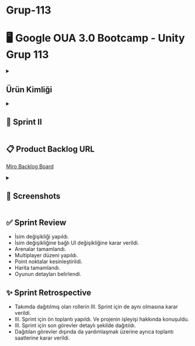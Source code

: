 # Grup-113 

# 🖥️ Google OUA 3.0 Bootcamp - Unity Grup 113

<details>
  <summary><h2>Ürün Kimliği</h2></summary>

## 🤝 Takım Üyeleri

| 👩🏻‍💻 İsim          | 📜 Rol            | 👀 LinkedIn                           | 👀 GitHub                           |
|---------------|----------------|------------------------------------|----------------------------------|
| Salih Yıldız   | Product Owner & Developer | <p align="center"><a href="https://www.linkedin.com/in/salildz/"><img src="https://upload.wikimedia.org/wikipedia/commons/c/ca/LinkedIn_logo_initials.png" width="20"></a></p> | <p align="center"><a href="https://github.com/salildz"><img src="https://pngimg.com/uploads/github/github_PNG63.png" width="20"></a></p> |
| Ramazan Mert Özçelikbaş  | Developer | <p align="center"><a href="https://www.linkedin.com/in/ramazan-mert-ozcelikbas/"><img src="https://upload.wikimedia.org/wikipedia/commons/c/ca/LinkedIn_logo_initials.png" width="20"></a></p> | <p align="center"><a href="#"><img src="https://pngimg.com/uploads/github/github_PNG63.png" width="20"></a></p> |
| Umay Dilara Kuşcu | 3D Artist | <p align="center"><a href="https://www.linkedin.com/in/umay-dilara-ku%C5%9Fcu-20634023b/"><img src="https://upload.wikimedia.org/wikipedia/commons/c/ca/LinkedIn_logo_initials.png" width="20"></a></p> | <p align="center"><a href="https://github.com/umaydilara"><img src="https://pngimg.com/uploads/github/github_PNG63.png" width="20"></a></p> |
| Tuğçe Özgür   | Scrum Master & 3D Artist | <p align="center"><a href="https://www.linkedin.com/in/tugce-ozgur/"><img src="https://upload.wikimedia.org/wikipedia/commons/c/ca/LinkedIn_logo_initials.png" width="20"></a></p> | <p align="center"><a href="https://github.com/tugceozguravci"><img src="https://pngimg.com/uploads/github/github_PNG63.png" width="20"></a></p> |
| Saide Merve Kaplan   | UI/UX Designer & Developer | <p align="center"><a href="https://www.linkedin.com/in/merve-saide-kaplan/"><img src="https://upload.wikimedia.org/wikipedia/commons/c/ca/LinkedIn_logo_initials.png" width="20"></a></p> | <p align="center"><a href="https://github.com/mervesaide"><img src="https://pngimg.com/uploads/github/github_PNG63.png" width="20"></a></p> |

## 🎮 Oyun İsmi
### **`SlyQuest`**

SlyQuest, 3 boyutlu multiplayer / Co-Op yapay zeka entegrasyonlu scrubble mantığı bir oyun. Point noktalar dışında sistemin yapay zeka entegrasyonlu otomatik dağıtımıyla başlayan ve devam eden rekabetçi ve rekabetin getirdiği tatlı eğlenceye sahip bir oyun.
## ⚙️ Oyun Özellikleri

- 3D
- Runner
- Rekabetçi
- Öğretici
- Strateji
- 2-4 Oyunculu

## 👥 Hedef Kitle

- Rekabetçi Topluluk
- 4+

## 📋 Product Backlog URL

[Miro Backlog Board](https://miro.com/app/board/uXjVK0gXMyo=/?share_link_id=6500297029)

<details>
<summary><h2>📸 Screenshots</h2></summary>

![backlog](https://github.com/salildz/Grup-113/assets/116295419/54eca2d2-5f33-4b89-b1ab-a10ea7e15824)
![saassaas](https://github.com/salildz/Grup-113/assets/116295419/a81def48-59f9-4afb-9fff-0f602d2815ed)
![saassaas2](https://github.com/salildz/Grup-113/assets/116295419/306c74cb-b5ae-47e0-b9d7-54932049126c)
![Gorevler_1](https://github.com/salildz/Grup-113/assets/156819899/39db7c38-c44e-4d05-b5b5-ea085bc0bfe2)



</details>


<details>
  <summary><h2>📌 Sprint I</h2></summary>

- **Sprint notları**: Backlog üzerinde gösterilenler ekran görüntüsü olarak burada sunulmuştur. Ulaşılan sonucu **screenshots** kısmında görebilirsiniz.
- **Sprint içinde tamamlanması tahmin edilen puan**: 100 Puan
- **Puan tamamlama mantığı**: Toplamda proje boyunca tamamlanması gereken 300 puanlık Backlog bulunmaktadır. 3 Sprint şeklinde bölündüğünde I. Sprint için 100 ile başlaması gerektiğine karar verildi.
- **Tamamlanan puan**: 100 oldu.
- **Backlog düzeni**: Backlog ilk biriken ve yapılacak şekilde listelenmiştir. Sprint başında belirlenenleri kapsayacak şekilde hazırlanmıştır. Yapım aşamasında olanlar diye devam edip sonunda da tamamlanmış olanlar yer almaktadır. 
- Herkes kendilerine verilen **ilk görevden** tam puan almıştır.
- **Daily Scrum toplantılarımız** Discord üzerinden gerçekleştirilmiştir. Toplantılar dışında gerekli durumlarda Whatsapp grubu üzerinden iletişim sağlanmıştır.

</details>

## ✅ Sprint Review
- Takım üyeleri tanıştı ve fikirler tartışıldı.
- Görev dağılımı yapıldı.
- Oyunun nasıl olacağı ve sürecin nasıl ilerleyeceği kararları alındı.
- Harita oluşturulmaya başlandı.
- Haritada değişikliğe karar verildi.
- Arenaya karar verildi.
- Karakter oluşturuldu ve oyuna entegre edildi.
- Görsele ve parkura karar verildi.


## ✨ Sprint Retrospective
- Takımda dağıtılmış olan rollerin II. Sprint için de aynı olmasına karar verildi.
- II. Sprint için daha detaylı toplantılara karar verildi. Ve projeyi daha fazla detaylandırmak üzerine konuşuldu.
- II. Sprint için bazı görevler yeniden verildi.
</details>

<details>
  <summary><h2>📌 Sprint II</h2></summary>
  
  - **Sprint Notları**: Backlog üzerinde gösterilenler ekran görüntüsü olarak burada sunulmuştur. Ulaşılan sonucu bu Sprint içerisinde **screenshots** kısmında görebilirsiniz.
  - **Sprint içinde tamamlanması gereken puan**: 100 Puan
  - **Puan tamamlama mantığı**: Bir önceki Sprint için belirttiğimiz şekilde devam etmektedir. II. Sprint için de 100 puan tamamlanması gerektiğine karar verildi.
  - **Tamamlanan puan**: 100 oldu.
  - **Backlog düzeni**: Backlog ilk biriken ve yapılacak şekilde listelenmiştir. Sprint başında belirlenenleri kapsayacak şekilde hazırlanmıştır. Yapım aşamasında olanlar diye devam edip sonunda da tamamlanmış olanlar yer almaktadır.
  - **Verilen görevler için puanlama**: Herkes tam puan aldı.
  - **Daily Scrum toplantılarımız** Discord üzerinden gerçekleştirilmiş. Toplantılarımızın dışında WhatsApp grubundan iletişime geçtik.

</details>

## 📋 Product Backlog URL

[Miro Backlog Board](https://miro.com/app/board/uXjVK0gXMyo=/?share_link_id=581085961863)

<details>
<summary><h2>📸 Screenshots</h2></summary>
  
![saassaas](https://github.com/user-attachments/assets/13b4ee4b-9eaa-41e9-a2e2-68a3b6381f99)
![saassaas2](https://github.com/user-attachments/assets/b451f496-2ffc-4791-8f08-d658c646b42c)
![backlog](https://github.com/user-attachments/assets/38aed986-8443-4204-af47-7e02b90f02cf)
![Gorevler_1](https://github.com/user-attachments/assets/7640e1df-a781-41dc-8524-c6d805cb498e)

</details> 

## ✅ Sprint Review
- İsim değişikliği yapıldı.
- İsim değişikliğine bağlı UI değişikliğine karar verildi.
- Arenalar tamamlandı.
- Multiplayer düzeni yapıldı.
- Point noktalar kesinleştirildi.
- Harita tamamlandı.
- Oyunun detayları belirlendi.

## ✨ Sprint Retrospective
- Takımda dağıtılmış olan rollerin III. Sprint için de aynı olmasına karar verildi.
- III. Sprint için ön toplantı yapıldı. Ve projenin işleyişi hakkında konuşuldu.
- III. Sprint için son görevler detaylı şekilde dağıtıldı.
- Dağıtılan görevler dışında da yardımlaşmak üzerine ayrıca toplantı saatlerine karar verildi.
</details>


